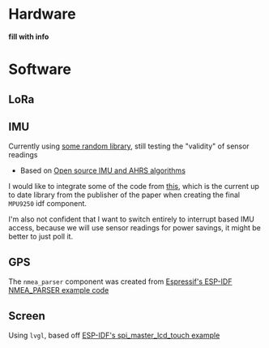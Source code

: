 # Hardware

**fill with info**

# Software

## LoRa


## IMU
Currently using [some random library](https://github.com/psiphi75/esp-mpu9250), still testing the "validity" of sensor readings
- Based on [Open source IMU and AHRS algorithms](https://x-io.co.uk/open-source-imu-and-ahrs-algorithms/)

I would like to integrate some of the code from [this](https://github.com/xioTechnologies/Fusion/tree/main), which is the current up to date library from the publisher of the paper when creating the final `MPU9250` idf component.

I'm also not confident that I want to switch entirely to interrupt based IMU access, because we will use sensor readings for power savings, it might be better to just poll it.

## GPS
The `nmea_parser` component was created from [Espressif's ESP-IDF NMEA_PARSER example code](https://github.com/espressif/esp-idf/tree/master/examples/peripherals/uart/nmea0183_parser)

## Screen

Using `lvgl`, based off [ESP-IDF's spi_master_lcd_touch example](https://github.com/espressif/esp-idf/tree/master/examples/peripherals/lcd/spi_lcd_touch)